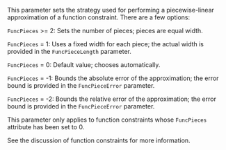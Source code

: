 This parameter sets the strategy used for performing a piecewise-linear approximation of a function constraint. There
are a few options:

`FuncPieces` >= 2: Sets the number of pieces; pieces are equal width.

`FuncPieces` = 1: Uses a fixed width for each piece; the actual width is provided in the `FuncPieceLength` parameter.

`FuncPieces` = 0: Default value; chooses automatically.

`FuncPieces` = -1: Bounds the absolute error of the approximation; the error bound is provided in the `FuncPieceError`
parameter.

`FuncPieces` = -2: Bounds the relative error of the approximation; the error bound is provided in the `FuncPieceError`
parameter.

This parameter only applies to function constraints whose `FuncPieces` attribute has been set to $0$.

See the discussion of function constraints for more information.